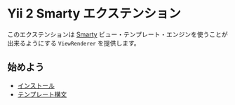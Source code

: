 Yii 2 Smarty エクステンション
=============================

このエクステンションは [Smarty](http://www.smarty.net/) ビュー・テンプレート・エンジンを使うことが出来るようにする `ViewRenderer` を提供します。

始めよう
--------

* [インストール](installation.md)
* [テンプレート構文](template-syntax.md)
